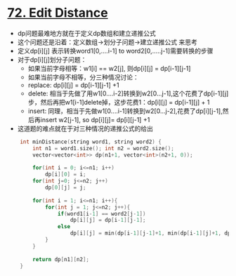 # [72. Edit Distance](https://leetcode.com/problems/edit-distance/#/solutions)
* dp问题最难地方就在于定义dp数组和建立递推公式
* 这个问题还是沿着：定义数组->划分子问题->建立递推公式 来思考
* 定义dp[i][j] 表示转换word1[0,....i-1] to word2[0,.....j-1]需要转换的步骤
* 对于dp[i][j]划分子问题：
	* 如果当前字母相等：w1[i] == w2[j], 则dp[i][j] = dp[i-1][j-1]
	* 如果当前字母不相等，分三种情况讨论：
	* replace: dp[i][j] = dp[i-1][j-1] +1
	* delete: 相当于先做了用w1[0....i-2]转换到w2[0...j-1],这个花费了dp[i-1][j]步，然后再把w1[i-1]delete掉，这步花费1：dp[i][j] = dp[i-1][j] + 1
	* insert: 同理，相当于先做w1[0....i-1]转换到w2[0...j-2],花费了dp[i][j-1],然后再insert w2[j-1], so dp[i][j]= dp[i][j-1] +1
* 这道题的难点就在于对三种情况的递推公式的给出
	

```C++
    int minDistance(string word1, string word2) {
        int n1 = word1.size(); int n2 = word2.size();
        vector<vector<int>> dp(n1+1, vector<int>(n2+1, 0));
        
        for(int i = 0; i<=n1; i++)
            dp[i][0] = i;
        for(int j=0; j<=n2; j++)
            dp[0][j] = j;
            
        for(int i = 1; i<=n1; i++){
            for(int j = 1; j<=n2; j++){
                if(word1[i-1] == word2[j-1])
                    dp[i][j] = dp[i-1][j-1];
                else
                    dp[i][j] = min(dp[i-1][j-1]+1, min(dp[i-1][j]+1, dp[i][j-1]+1));
            }
        }
        
        return dp[n1][n2];
    }
```
